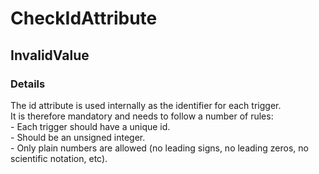 ﻿---  
uid: Validator_5_8_4  
---

# CheckIdAttribute

## InvalidValue

### Details

The id attribute is used internally as the identifier for each trigger.  
It is therefore mandatory and needs to follow a number of rules:  
\- Each trigger should have a unique id.  
\- Should be an unsigned integer.  
\- Only plain numbers are allowed (no leading signs, no leading zeros, no scientific notation, etc).
